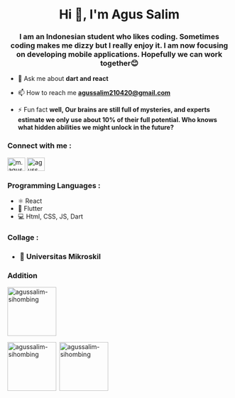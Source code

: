 
<h1 align="center">Hi 👋, I'm Agus Salim</h1>
<h3 align="center">I am an Indonesian student who likes coding. Sometimes coding makes me dizzy but I really enjoy it. 
I am now focusing on developing mobile applications. Hopefully we can work together😊</h3>

- 💬 Ask me about **dart and react**

- 📫 How to reach me **agussalim210420@gmail.com**

- ⚡ Fun fact **well, Our brains are still full of mysteries, and experts estimate we only use about 10% of their full potential. Who knows what hidden abilities we might unlock in the future?**

<h3 align="left">Connect with me :</h3>
<p align="left">
<a href="https://linkedin.com/in/m-agus-salim-774002256" target="blank"><img align="center" src="https://raw.githubusercontent.com/rahuldkjain/github-profile-readme-generator/master/src/images/icons/Social/linked-in-alt.svg" alt="m. agus salim" height="30" width="40" /></a>
<a href="https://instagram.com/aguss_sihombing" target="blank"><img align="center" src="https://raw.githubusercontent.com/rahuldkjain/github-profile-readme-generator/master/src/images/icons/Social/instagram.svg" alt="aguss_sihombing" height="30" width="40" /></a>
</p>

<h3 align="left">Programming Languages :</h3>

- ⚛ React
- 📱 Flutter
- 💻 Html, CSS, JS, Dart

<h3 align="left">Collage :<h3>

- 🏢 Universitas Mikroskil
  
<h3 align="left">Addition</h3>
<p><img height="110px" src="https://github-readme-streak-stats.herokuapp.com/?user=agussalim-sihombing&" alt="agussalim-sihombing" /></p>
<p><img align="left" height="110px"  src="https://github-readme-stats.vercel.app/api/top-langs?username=AgusSalim-Sihombing&show_icons=true&locale=en&layout=compact" alt="agussalim-sihombing" /></p>
<p>&nbsp;<img align="center" height="110px" src="https://github-readme-stats.vercel.app/api?username=AgusSalim-Sihombing&show_icons=true&locale=en" alt="agussalim-sihombing" /></p>




<!---
AgusSalim-Sihombing/AgusSalim-Sihombing is a ✨ special ✨ repository because its `README.md` (this file) appears on your GitHub profile.
You can click the Preview link to take a look at your changes.
--->
